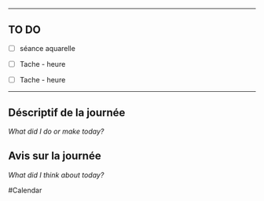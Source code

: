 #


---
## TO DO

- [ ] séance aquarelle 

- [ ] Tache - heure

- [ ] Tache - heure


---

## Déscriptif de la journée

*What did I do or make today?*

  

## Avis sur la journée

*What did I think about today?*


#Calendar